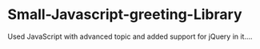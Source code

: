 # Small-Javascript-greeting-Library
Used JavaScript with advanced topic and added support for jQuery in it....
